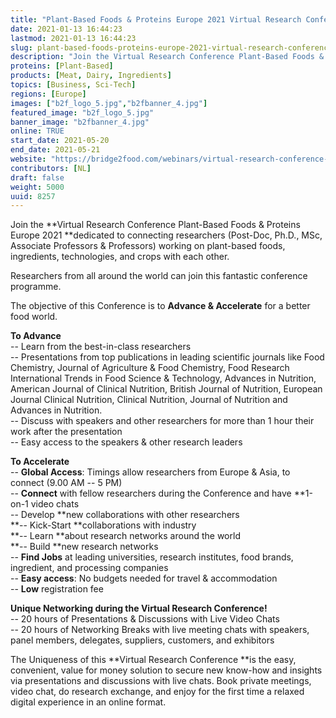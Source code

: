```yaml
---
title: "Plant-Based Foods & Proteins Europe 2021 Virtual Research Conference"
date: 2021-01-13 16:44:23
lastmod: 2021-01-13 16:44:23
slug: plant-based-foods-proteins-europe-2021-virtual-research-conference
description: "Join the Virtual Research Conference Plant-Based Foods & Proteins Europe 2021 dedicated to connecting researchers (Post-Doc, Ph.D., MSc, Associate Professors & Professors) working on plant-based foods, ingredients, technologies, and crops with each other.Researchers from all around the world can join this fantastic conference programme.The objective of this Conference is to Advance & Accelerate for a better food world."
proteins: [Plant-Based]
products: [Meat, Dairy, Ingredients]
topics: [Business, Sci-Tech]
regions: [Europe]
images: ["b2f_logo_5.jpg","b2fbanner_4.jpg"]
featured_image: "b2f_logo_5.jpg"
banner_image: "b2fbanner_4.jpg"
online: TRUE
start_date: 2021-05-20
end_date: 2021-05-21
website: "https://bridge2food.com/webinars/virtual-research-conference-plant-based-foods-proteins-europe/"
contributors: [NL]
draft: false
weight: 5000
uuid: 8257
---
```

Join the **Virtual Research Conference Plant-Based Foods & Proteins
Europe 2021 **dedicated to connecting researchers (Post-Doc, Ph.D., MSc,
Associate Professors & Professors) working on plant-based foods,
ingredients, technologies, and crops with each other.

Researchers from all around the world can join this fantastic conference
programme.

The objective of this Conference is to **Advance & Accelerate** for a
better food world.

**To Advance**\
-- Learn from the best-in-class researchers\
-- Presentations from top publications in leading scientific
journals like Food Chemistry, Journal of Agriculture & Food Chemistry,
Food Research International Trends in Food Science & Technology,
Advances in Nutrition, American Journal of Clinical Nutrition, British
Journal of Nutrition, European Journal Clinical Nutrition, Clinical
Nutrition, Journal of Nutrition and Advances in Nutrition.\
-- Discuss with speakers and other researchers for more than 1 hour
their work after the presentation\
-- Easy access to the speakers & other research leaders

**To Accelerate**\
-- **Global Access**: Timings allow researchers from Europe & Asia, to
connect (9.00 AM -- 5 PM)\
-- **Connect** with fellow researchers during the Conference and
have **1-on-1 video chats\
-- Develop **new collaborations with other researchers\
**-- Kick-Start **collaborations with industry\
**-- Learn **about research networks around the world\
**-- Build **new research networks\
-- **Find Jobs** at leading universities, research institutes, food
brands, ingredient, and processing companies\
-- **Easy access**: No budgets needed for travel & accommodation\
-- **Low** registration fee

**Unique Networking during the Virtual Research Conference!**\
-- 20 hours of Presentations & Discussions with Live Video Chats\
-- 20 hours of Networking Breaks with live meeting chats with speakers,
panel members, delegates, suppliers, customers, and exhibitors

The Uniqueness of this **Virtual Research Conference **is the easy,
convenient, value for money solution to secure new know-how and insights
via presentations and discussions with live chats. Book private
meetings, video chat, do research exchange, and enjoy for the first time
a relaxed digital experience in an online format.
